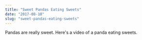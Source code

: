 ```yaml
---
title: "Sweet Pandas Eating Sweets"
date: "2017-08-10"
slug: "sweet-pandas-eating-sweets"
---
```

Pandas are really sweet.
Here's a video of a panda eating sweets.

<div class="markdown-image-container">
  <img class="markdown-image" src="" alt="" title="サンプル"> 
</div>